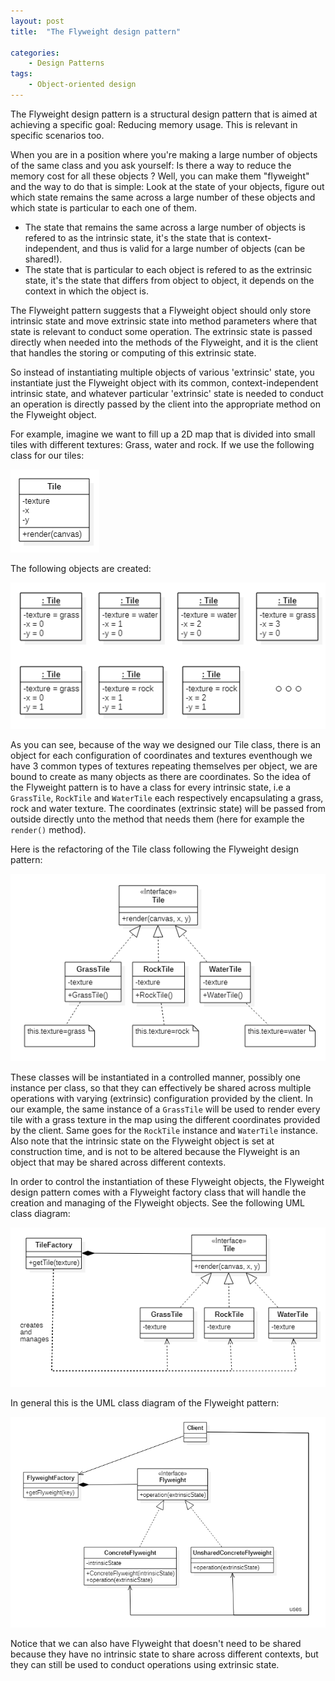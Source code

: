 ```yaml
---
layout: post
title:  "The Flyweight design pattern"

categories: 
    - Design Patterns
tags:
    - Object-oriented design
---
```


The Flyweight design pattern is a structural design pattern that is aimed at achieving a specific goal: Reducing memory usage. This is relevant in specific scenarios too.

When you are in a position where you're making a large number of objects of the same class and you ask yourself: Is there a way to reduce the memory cost for all these objects ?
Well, you can make them "flyweight" and the way to do that is simple:
Look at the state of your objects, figure out which state remains the same across a large number of these objects and which state is particular to each one of them.
- The state that remains the same across a large number of objects is refered to as the intrinsic state, it's the state that is context-independent, and thus is valid for a large number of objects (can be shared!).
- The state that is particular to each object is refered to as the extrinsic state, it's the state that differs from object to object, it depends on the context in which the object is.

The Flyweight pattern suggests that a Flyweight object should only store intrinsic state and move extrinsic state into method parameters where that state is relevant to conduct some operation. The extrinsic state is passed directly when needed into the methods of the Flyweight, and it is the client that handles the storing or computing of this extrinsic state.

So instead of instantiating multiple objects of various 'extrinsic' state, you instantiate just the Flyweight object with its common, context-independent intrinsic state, and whatever particular 'extrinsic' state is needed to conduct an operation is directly passed by the client into the appropriate method on the Flyweight object.

For example, imagine we want to fill up a 2D map that is divided into small tiles with different textures: Grass, water and rock.
If we use the following class for our tiles:

![Example before part 1](/images/blog/design-patterns-flyweight/design_patterns_flyweight_before_1.png)

The following objects are created:

![Example before part 2](/images/blog/design-patterns-flyweight/design_patterns_flyweight_before_2.png)

As you can see, because of the way we designed our Tile class, there is an object for each configuration of coordinates and textures eventhough we have 3 common types of textures repeating themselves per object, we are bound to create as many objects as there are coordinates. So the idea of the Flyweight pattern is to have a class for every intrinsic state, i.e a `GrassTile`, `RockTile` and `WaterTile` each respectively encapsulating a grass, rock and water texture. 
The coordinates (extrinsic state) will be passed from outside directly unto the method that needs them (here for example the `render()` method).

Here is the refactoring of the Tile class following the Flyweight design pattern:

![Flyweight design pattern part 1](/images/blog/design-patterns-flyweight/design_patterns_flyweight_after_1.png)


These classes will be instantiated in a controlled manner, possibly one instance per class, so that they can effectively be shared across multiple operations with varying (extrinsic) configuration provided by the client. In our example, the same instance of a `GrassTile` will be used to render every tile with a grass texture in the map using the different coordinates provided by the client. Same goes for the `RockTile` instance and `WaterTile` instance.
Also note that the intrinsic state on the Flyweight object is set at construction time, and is not to be altered because the Flyweight is an object that may be shared across different contexts.

In order to control the instantiation of these Flyweight objects, the Flyweight design pattern comes with a Flyweight factory class that will handle the creation and managing of the Flyweight objects. See the following UML class diagram:

![Flyweight design pattern part 2](/images/blog/design-patterns-flyweight/design_patterns_flyweight_after_2.png)

In general this is the UML class diagram of the Flyweight pattern:

![Flyweight design pattern general diagram](/images/blog/design-patterns-flyweight/design_patterns_flyweight_general.png)

Notice that we can also have Flyweight that doesn't need to be shared because they have no intrinsic state to share across different contexts, but they can still be used to conduct operations using extrinsic state.

